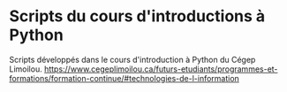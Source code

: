 # Scripts du cours d'introductions à Python 
Scripts développés dans le cours d'introduction à Python du Cégep Limoilou.
https://www.cegeplimoilou.ca/futurs-etudiants/programmes-et-formations/formation-continue/#technologies-de-l-information
